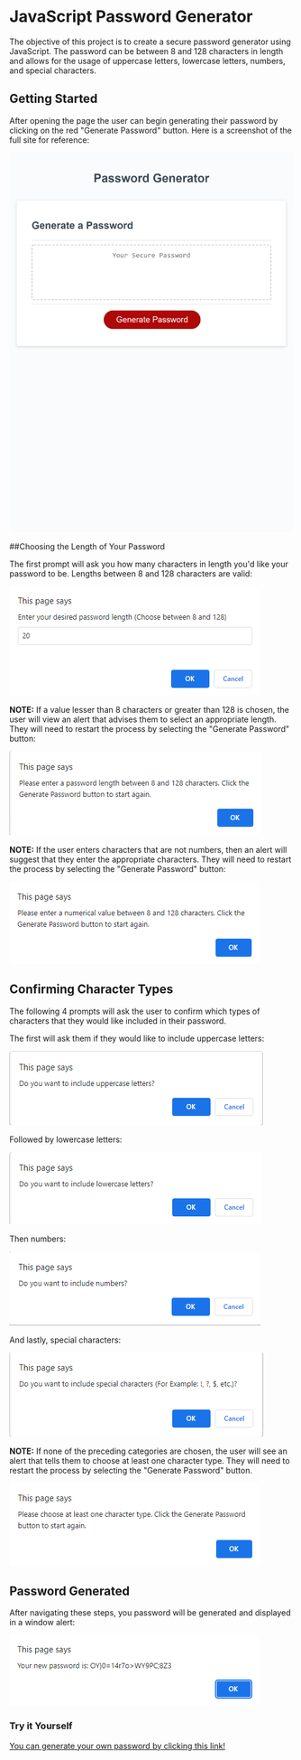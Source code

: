 # **JavaScript Password Generator**

The objective of this project is to create a secure password generator using JavaScript. The password can be between 8 and 128 characters in length and allows for the usage of uppercase letters, lowercase letters, numbers, and special characters.

## Getting Started

After opening the page the user can begin generating their password by clicking on the red "Generate Password" button. Here is a screenshot of the full site for reference:

![Full Site Screenshot](./assets/images/full-generator.png)

##Choosing the Length of Your Password

The first prompt will ask you how many characters in length you'd like your password to be. Lengths between 8 and 128 characters are valid:

![Choosing password length](./assets/images/length-pw.png)

**NOTE:** If a value lesser than 8 characters or greater than 128 is chosen, the user will view an alert that advises them to select an appropriate length. They will need to restart the process by selecting the "Generate Password" button:

![Please choose an appropriate length](./assets/images/length-error.png)

**NOTE:** If the user enters characters that are not numbers, then an alert will suggest that they enter the appropriate characters. They will need to restart the process by selecting the "Generate Password" button:

![Please use numerical characters](./assets/images/nan-error.png)

## Confirming Character Types

The following 4 prompts will ask the user to confirm which types of characters that they would like included in their password.

The first will ask them if they would like to include uppercase letters:

![Confirm uppercase letters](./assets/images/upper-confirm.png)

Followed by lowercase letters:

![Confirm lowercase letters](./assets/images/lower-confirm.png)

Then numbers:

![Confirm numbers](./assets/images/number-confirm.png)

And lastly, special characters:

![Confirm special characters](./assets/images/special-confirm.png)

**NOTE:** If none of the preceding categories are chosen, the user will see an alert that tells them to choose at least one character type. They will need to restart the process by selecting the "Generate Password" button.

![Please select a category](./assets/images/type-error.png)

## Password Generated

After navigating these steps, you password will be generated and displayed in a window alert:

![Your new password](./assets/images/finished-password.png)

### Try it Yourself

[You can generate your own password by clicking this link!](https://littmarque27.github.io/javascript-powered-password-generator/)
 